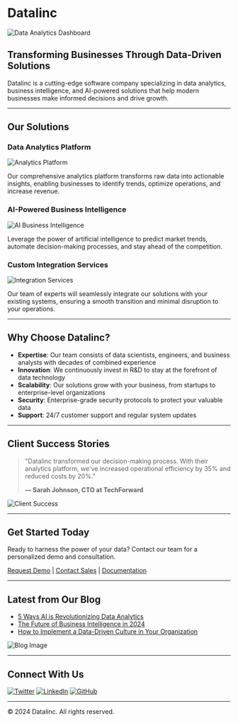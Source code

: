 # Datalinc

![Data Analytics Dashboard](https://images.unsplash.com/photo-1551288049-bebda4e38f71?auto=format&fit=crop&q=80)

## Transforming Businesses Through Data-Driven Solutions

Datalinc is a cutting-edge software company specializing in data analytics, business intelligence, and AI-powered solutions that help modern businesses make informed decisions and drive growth.

---

## Our Solutions

### Data Analytics Platform
![Analytics Platform](https://images.unsplash.com/photo-1460925895917-afdab827c52f?auto=format&fit=crop&q=80)

Our comprehensive analytics platform transforms raw data into actionable insights, enabling businesses to identify trends, optimize operations, and increase revenue.

### AI-Powered Business Intelligence
![AI Business Intelligence](https://images.unsplash.com/photo-1558494949-ef010cbdcc31?auto=format&fit=crop&q=80)

Leverage the power of artificial intelligence to predict market trends, automate decision-making processes, and stay ahead of the competition.

### Custom Integration Services
![Integration Services](https://images.unsplash.com/photo-1581291518633-83b4ebd1d83e?auto=format&fit=crop&q=80)

Our team of experts will seamlessly integrate our solutions with your existing systems, ensuring a smooth transition and minimal disruption to your operations.

---

## Why Choose Datalinc?

- **Expertise**: Our team consists of data scientists, engineers, and business analysts with decades of combined experience
- **Innovation**: We continuously invest in R&D to stay at the forefront of data technology
- **Scalability**: Our solutions grow with your business, from startups to enterprise-level organizations
- **Security**: Enterprise-grade security protocols to protect your valuable data
- **Support**: 24/7 customer support and regular system updates

---

## Client Success Stories

> "Datalinc transformed our decision-making process. With their analytics platform, we've increased operational efficiency by 35% and reduced costs by 20%."
> 
> **— Sarah Johnson, CTO at TechForward**

![Client Success](https://images.unsplash.com/photo-1552664730-d307ca884978?auto=format&fit=crop&q=80)

---

## Get Started Today

Ready to harness the power of your data? Contact our team for a personalized demo and consultation.

[Request Demo](#) | [Contact Sales](#) | [Documentation](#)

---

## Latest from Our Blog

- [5 Ways AI is Revolutionizing Data Analytics](#)
- [The Future of Business Intelligence in 2024](#)
- [How to Implement a Data-Driven Culture in Your Organization](#)

![Blog Image](https://images.unsplash.com/photo-1432888622747-4eb9a8f5f01a?auto=format&fit=crop&q=80)

---

## Connect With Us

[![Twitter](https://img.shields.io/badge/Twitter-1DA1F2?style=for-the-badge&logo=twitter&logoColor=white)](#)
[![LinkedIn](https://img.shields.io/badge/LinkedIn-0077B5?style=for-the-badge&logo=linkedin&logoColor=white)](#)
[![GitHub](https://img.shields.io/badge/GitHub-100000?style=for-the-badge&logo=github&logoColor=white)](#)

---

© 2024 Datalinc. All rights reserved.
